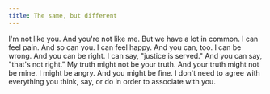 ```yaml
---
title: The same, but different
---
```


I'm not like you. And you're not like me. But we have a lot in common. I can feel pain. And so can you. I can feel happy. And you can, too. I can be wrong. And you can be right. I can say, "justice is served." And you can say, "that's not right." My truth might not be your truth. And your truth might not be mine. I might be angry. And you might be fine. I don't need to agree with everything you think, say, or do in order to associate with you.
